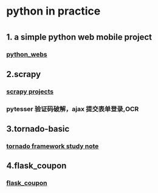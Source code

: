 <h1>python in practice <h1>

<h2>1. a simple python web mobile project </h2>
<h3><a href="https://github.com/robertzhai/python/tree/master/python_webs">python_webs</a></h3>

<h2>2.scrapy</h2>
<h3><a href="https://github.com/robertzhai/python/tree/master/scrapy">scrapy projects</a></h3>
<h3>pytesser 验证码破解，ajax 提交表单登录,OCR</h3>

<h2>3.tornado-basic</h2>
<h3><a href="https://github.com/robertzhai/python/tree/master/tornado-basic" >tornado framework study note</a></h3>

<h2>4.flask_coupon</h2>
<h3><a href="https://github.com/robertzhai/python/tree/master/flask_coupon" >flask_coupon</a></h3>
      
    

